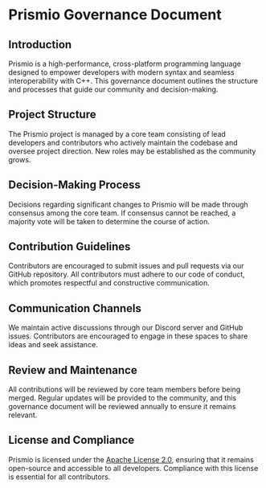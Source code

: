 # Prismio Governance Document

## Introduction
Prismio is a high-performance, cross-platform programming language designed to empower developers with modern syntax and seamless interoperability with C++. This governance document outlines the structure and processes that guide our community and decision-making.

## Project Structure
The Prismio project is managed by a core team consisting of lead developers and contributors who actively maintain the codebase and oversee project direction. New roles may be established as the community grows.

## Decision-Making Process
Decisions regarding significant changes to Prismio will be made through consensus among the core team. If consensus cannot be reached, a majority vote will be taken to determine the course of action.

## Contribution Guidelines
Contributors are encouraged to submit issues and pull requests via our GitHub repository. All contributors must adhere to our code of conduct, which promotes respectful and constructive communication.

## Communication Channels
We maintain active discussions through our Discord server and GitHub issues. Contributors are encouraged to engage in these spaces to share ideas and seek assistance.

## Review and Maintenance
All contributions will be reviewed by core team members before being merged. Regular updates will be provided to the community, and this governance document will be reviewed annually to ensure it remains relevant.

## License and Compliance
Prismio is licensed under the [Apache License 2.0](https://www.apache.org/licenses/LICENSE-2.0), ensuring that it remains open-source and accessible to all developers. Compliance with this license is essential for all contributors.
